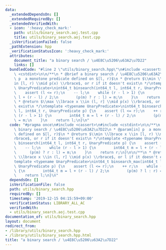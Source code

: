 ```yaml
---
data:
  _extendedDependsOn: []
  _extendedRequiredBy: []
  _extendedVerifiedWith:
  - icon: ':heavy_check_mark:'
    path: utils/binary_search.aoj.test.cpp
    title: utils/binary_search.aoj.test.cpp
  _isVerificationFailed: false
  _pathExtension: hpp
  _verificationStatusIcon: ':heavy_check_mark:'
  attributes:
    document_title: "a binary search / \u4E8C\u5206\u63A2\u7D22"
    links: []
  bundledCode: "#line 2 \"utils/binary_search.hpp\"\n#include <cassert>\n#include\
    \ <cstdint>\n\n/**\n * @brief a binary search / \u4E8C\u5206\u63A2\u7D22\n * @param[in]\
    \ p  a monotone predicate defined on $[l, r)$\n * @return $\\min \\lbrace x \\\
    in [l, r) \\mid p(x) \\rbrace$, or r if it doesn't exist\n */\ntemplate <typename\
    \ UnaryPredicate>\nint64_t binsearch(int64_t l, int64_t r, UnaryPredicate p) {\n\
    \    assert (l <= r);\n    -- l;\n    while (r - l > 1) {\n        int64_t m =\
    \ l + (r - l) / 2;\n        (p(m) ? r : l) = m;\n    }\n    return r;\n}\n\n/**\n\
    \ * @return $\\max \\lbrace x \\in (l, r] \\mid p(x) \\rbrace$, or l if it doesn't\
    \ exist\n */\ntemplate <typename UnaryPredicate>\nint64_t binsearch_max(int64_t\
    \ l, int64_t r, UnaryPredicate p) {\n    assert (l <= r);\n    ++ r;\n    while\
    \ (r - l > 1) {\n        int64_t m = l + (r - l) / 2;\n        (p(m) ? l : r)\
    \ = m;\n    }\n    return l;\n}\n"
  code: "#pragma once\n#include <cassert>\n#include <cstdint>\n\n/**\n * @brief a\
    \ binary search / \u4E8C\u5206\u63A2\u7D22\n * @param[in] p  a monotone predicate\
    \ defined on $[l, r)$\n * @return $\\min \\lbrace x \\in [l, r) \\mid p(x) \\\
    rbrace$, or r if it doesn't exist\n */\ntemplate <typename UnaryPredicate>\nint64_t\
    \ binsearch(int64_t l, int64_t r, UnaryPredicate p) {\n    assert (l <= r);\n\
    \    -- l;\n    while (r - l > 1) {\n        int64_t m = l + (r - l) / 2;\n  \
    \      (p(m) ? r : l) = m;\n    }\n    return r;\n}\n\n/**\n * @return $\\max\
    \ \\lbrace x \\in (l, r] \\mid p(x) \\rbrace$, or l if it doesn't exist\n */\n\
    template <typename UnaryPredicate>\nint64_t binsearch_max(int64_t l, int64_t r,\
    \ UnaryPredicate p) {\n    assert (l <= r);\n    ++ r;\n    while (r - l > 1)\
    \ {\n        int64_t m = l + (r - l) / 2;\n        (p(m) ? l : r) = m;\n    }\n\
    \    return l;\n}\n"
  dependsOn: []
  isVerificationFile: false
  path: utils/binary_search.hpp
  requiredBy: []
  timestamp: '2019-12-15 04:15:59+09:00'
  verificationStatus: LIBRARY_ALL_AC
  verifiedWith:
  - utils/binary_search.aoj.test.cpp
documentation_of: utils/binary_search.hpp
layout: document
redirect_from:
- /library/utils/binary_search.hpp
- /library/utils/binary_search.hpp.html
title: "a binary search / \u4E8C\u5206\u63A2\u7D22"
---
```

